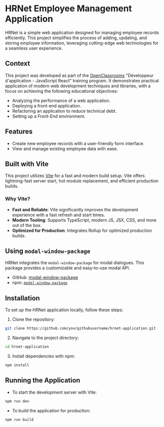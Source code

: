 # HRNet Employee Management Application

HRNet is a simple web application designed for managing employee records efficiently. This project simplifies the process of adding, updating, and storing employee information, leveraging cutting-edge web technologies for a seamless user experience.

## Context

This project was developed as part of the [OpenClassrooms](https://openclassrooms.com/) "Développeur d'application - JavaScript React" training program. It demonstrates practical application of modern web development techniques and libraries, with a focus on achieving the following educational objectives:

- Analyzing the performance of a web application.
- Deploying a front-end application.
- Refactoring an application to reduce technical debt.
- Setting up a Front-End environment.

## Features

- Create new employee records with a user-friendly form interface.
- View and manage existing employee data with ease.

## Built with Vite

This project utilizes [Vite](https://vitejs.dev/) for a fast and modern build setup. Vite offers lightning-fast server start, hot module replacement, and efficient production builds.

### Why Vite?

- **Fast and Reliable**: Vite significantly improves the development experience with a fast refresh and start times.
- **Modern Tooling**: Supports TypeScript, modern JS, JSX, CSS, and more out of the box.
- **Optimized for Production**: Integrates Rollup for optimized production builds.

## Using `modal-window-package`

HRNet integrates the `modal-window-package` for modal dialogues.
This package provides a customizable and easy-to-use modal API.

- GitHub: [modal-window-package](https://github.com/elisepinot/modal-window)
- npm: [`modal-window-package`](https://www.npmjs.com/package/modal-window-package)

## Installation

To set up the HRNet application locally, follow these steps:

1. Clone the repository:

```bash
git clone https://github.com/yourgithubusername/hrnet-application.git
```

2. Navigate to the project directory:

```bash
cd hrnet-application
```

3. Install dependencies with npm:

```bash
npm install
```

## Running the Application

- To start the development server with Vite:

```bash
npm run dev
```

- To build the application for production:

```bash
npm run build
```

